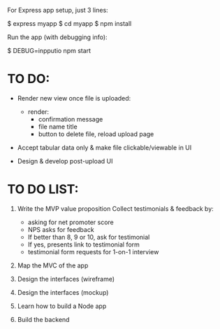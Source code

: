 For Express app setup, just 3 lines:

$ express myapp
$ cd myapp
$ npm install

Run the app (with debugging info): 

$ DEBUG=inpputio npm start


# TO DO:
- Render new view once file is uploaded:
    + render:
        + confirmation message  
        + file name title
        + button to delete file, reload upload page

- Accept tabular data only & make file clickable/viewable in UI
- Design & develop post-upload UI

# TO DO LIST: 

1. Write the MVP value proposition
Collect testimonials & feedback by:

    - asking for net promoter score
    - NPS asks for feedback
    - If better than 8, 9 or 10, ask for testimonial
    - If yes, presents link to testimonial form
    - testimonial form requests for 1-on-1 interview

2. Map the MVC of the app

3. Design the interfaces (wireframe)

4. Design the interfaces (mockup)

5. Learn how to build a Node app

6. Build the backend